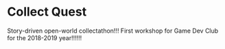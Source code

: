 # Collect Quest
Story-driven open-world collectathon!!! First workshop for Game Dev Club for the 2018-2019 year!!!!!!

